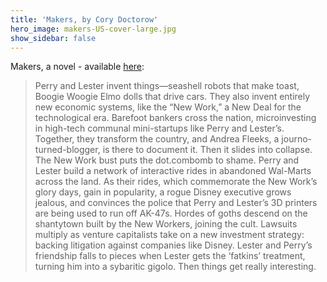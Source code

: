 ```yaml
---
title: 'Makers, by Cory Doctorow'
hero_image: makers-US-cover-large.jpg
show_sidebar: false
---
```


Makers, a novel - available [here](https://craphound.com/makers/about/):

> Perry and Lester invent things—seashell robots that make toast, Boogie Woogie Elmo dolls that drive cars. They also invent entirely new economic systems, like the “New Work,” a New Deal for the technological era. Barefoot bankers cross the nation, microinvesting in high-tech communal mini-startups like Perry and Lester’s. Together, they transform the country, and Andrea Fleeks, a journo-turned-blogger, is there to document it.
> Then it slides into collapse. The New Work bust puts the dot.combomb to shame. Perry and Lester build a network of interactive rides in abandoned Wal-Marts across the land. As their rides, which commemorate the New Work’s glory days, gain in popularity, a rogue Disney executive grows jealous, and convinces the police that Perry and Lester’s 3D printers are being used to run off AK-47s.
> Hordes of goths descend on the shantytown built by the New Workers, joining the cult. Lawsuits multiply as venture capitalists take on a new investment strategy: backing litigation against companies like Disney. Lester and Perry’s friendship falls to pieces when Lester gets the ‘fatkins’ treatment, turning him into a sybaritic gigolo.
> Then things get really interesting.